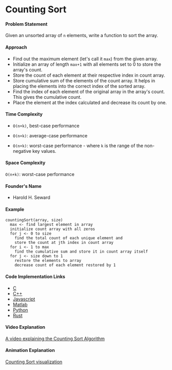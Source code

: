 # Counting Sort

#### Problem Statement

Given an unsorted array of `n` elements, write a function to sort the array.

#### Approach

- Find out the maximum element (let's call it `max`) from the given array.
- Initialize an array of length `max+1` with all elements set to 0 to store the array's count.
- Store the count of each element at their respective index in count array.
- Store cumulative sum of the elements of the count array. It helps in placing the elements into the correct index of the sorted array.
- Find the index of each element of the original array in the array's count. This gives the cumulative count.
- Place the element at the index calculated and decrease its count by one.

#### Time Complexity

- `O(n+k)`, best-case performance

- `O(n+k)`: average-case performance

- `O(n+k)`: worst-case performance - where `k` is the range of the non-negative key values.

#### Space Complexity

`O(n+k)`: worst-case performance

#### Founder's Name

- Harold H. Seward

#### Example

```
countingSort(array, size)
  max <- find largest element in array
  initialize count array with all zeros
  for j <- 0 to size
    find the total count of each unique element and
    store the count at jth index in count array
  for i <- 1 to max
    find the cumulative sum and store it in count array itself
  for j <- size down to 1
    restore the elements to array
    decrease count of each element restored by 1
```

#### Code Implementation Links

- [C](https://github.com/TheAlgorithms/C/blob/master/sorting/counting_sort.c)
- [C++](https://github.com/TheAlgorithms/C-Plus-Plus/blob/master/sorting/counting_sort.cpp)
- [Javascript](https://github.com/TheAlgorithms/Javascript/blob/master/Sorts/CountingSort.js)
- [Matlab](https://github.com/TheAlgorithms/MATLAB-Octave/blob/master/algorithms/sorting/counting_sort.m)
- [Python](https://github.com/TheAlgorithms/Python/blob/master/sorts/counting_sort.py)
- [Rust](https://github.com/TheAlgorithms/Rust/blob/master/src/sorting/counting_sort.rs)

#### Video Explanation

[A video explaining the Counting Sort Algorithm](https://www.youtube.com/watch?v=7zuGmKfUt7s)

#### Animation Explanation

[Counting Sort visualization](https://www.cs.usfca.edu/~galles/visualization/CountingSort.html)
